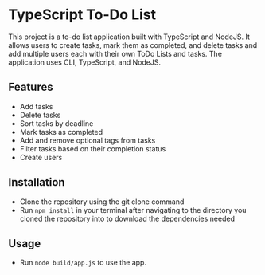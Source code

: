 # TypeScript To-Do List

This project is a to-do list application built with TypeScript and NodeJS. It allows users to create tasks, mark them as completed, and delete tasks and add multiple users each with their own ToDo Lists and tasks. The application uses CLI, TypeScript, and NodeJS.

## Features

   * Add tasks
   * Delete tasks
   * Sort tasks by deadline
   * Mark tasks as completed
   * Add and remove optional tags from tasks
   * Filter tasks based on their completion status
   * Create users
 
 ## Installation
   * Clone the repository using the git clone command
   * Run ```npm install``` in your terminal after navigating to the directory you cloned the repository into to download the dependencies needed

## Usage
   * Run ```node build/app.js``` to use the app.